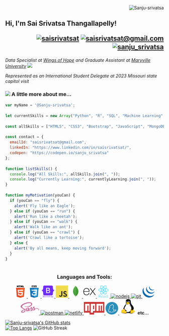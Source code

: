 <p align="right"> <img src="https://komarev.com/ghpvc/?username=Sanju-srivatsa&label=Profile%20views&color=129e00&style=plastic" alt="Sanju-srivatsa" /> </p>
<h2 align="left"> Hi, I'm Sai Srivatsa Thangallapelly!<p align="right">
<a href="https://linkedin.com/in/saisrivatsat/" target="blank"><img align="center" src="https://upload.wikimedia.org/wikipedia/commons/thumb/c/ca/LinkedIn_logo_initials.png/768px-LinkedIn_logo_initials.png" alt="saisrivatsat" height="30" width="30" /></a>
<a href="saisrivatsat@gmail.com" target="blank"><img align="center" src="https://cdn.iconscout.com/icon/free/png-256/free-gmail-2981844-2476484.png?f=webp&w=256" alt="saisrivatsat@gmail.com" height="35" width="35" /></a>
<a href="https://codepen.io/sanju_srivatsa" target="blank"><img align="center" src="https://encrypted-tbn0.gstatic.com/images?q=tbn:ANd9GcQZZRsGfqQObV3wIKmJ5ILpkmXBllyyoX873FeUl-vnwRNIa0AXEzI8sEaU-LONf_8ctnw&usqp=CAU" alt="sanju_srivatsa" height="30" width="30" /></a>
</p></h2>


<p align="left">
  <em>
    Data Specialist at <a href="https://wingsofhope.ngo/">Wings of Hope</a> and Graduate Assistant at <a href="https://www.maryville.edu/">Maryville University</a>
    <img src="https://media.giphy.com/media/WUlplcMpOCEmTGBtBW/giphy.gif" width="30">
  </em>
</p>
<p align="left">
  <em>
    Represented as an International Student Delegate at 2023 Missouri state capitol visit
  </em>
</p>

### <img src="https://media.giphy.com/media/VgCDAzcKvsR6OM0uWg/giphy.gif" width="50"> A little more about me...  
```js
var myName = '@Sanju-srivatsa';

let currentSkills = new Array("Python", "R", "SQL", "Machine Learning", "Data Visualization", "Statistics");

const allSkills = ["HTML5", "CSS3", "Bootstrap", "JavaScript", "MongoDB", "Express.js", "React", "Node.js", "Git", "jQuery", "Sass", "Postman", "Netlify", "npm", "Yarn", "Linux", "Python", "R", "SQL", "Machine Learning", "Data Visualization", "Statistics"];

const contact = {
  emailId: "saisrivatsat@gmail.com",
  linkedIn: "https://www.linkedin.com/in/saisrivatsat/",
  codepen: "https://codepen.io/sanju_srivatsa"
};

function listSkills() {
  console.log("All Skills:", allSkills.join(", "));
  console.log("Currently Learning:", currentlyLearning.join(", "));
}

function myMotivation(youCan) {
  if (youCan == "fly") {
    alert('Fly like an Eagle');
  } else if (youCan == "run") {
    alert('Run like a cheetah');
  } else if (youCan == "walk") {
    alert('Walk like an ant');
  } else if (youCan == "crawl") {
    alert('Crawl like a tortoise');
  } else {
    alert('By all means, keep moving forward');
  }
}
    
```
<!---
Sanju-srivatsa/Sanju-srivatsa is a ✨ special ✨ repository because its `README.md` (this file) appears on your GitHub profile.
You can click the Preview link to take a look at your changes.
--->
<h3 align="center">Languages and Tools:</h3>
<p align="center">
<a href="https://html.com/" target="_blank"> <img src="https://raw.githubusercontent.com/devicons/devicon/master/icons/html5/html5-original-wordmark.svg" alt="html5" width="40" height="40"/> </a> 
<a href="https://www.w3schools.com/css/" target="_blank"> <img src="https://raw.githubusercontent.com/devicons/devicon/master/icons/css3/css3-original-wordmark.svg" alt="css3" width="40" height="40"/> </a>  
<a href="https://getbootstrap.com" target="_blank"> <img src="https://raw.githubusercontent.com/devicons/devicon/master/icons/bootstrap/bootstrap-plain-wordmark.svg" alt="bootstrap" width="40" height="40"/> </a> 
<a href="https://developer.mozilla.org/en-US/docs/Web/JavaScript" target="_blank"> <img src="https://raw.githubusercontent.com/devicons/devicon/master/icons/javascript/javascript-original.svg" alt="javascript" width="40" height="40"/> </a>  
<a href="https://www.mongodb.com/" target="_blank"> <img src="https://raw.githubusercontent.com/devicons/devicon/master/icons/mongodb/mongodb-original.svg" alt="mongodb" width="40" height="40"/> </a>
<a href="https://expressjs.com/" target="_blank"> <img src="https://raw.githubusercontent.com/devicons/devicon/master/icons/express/express-original.svg" alt="express" width="40" height="40"/> </a>
<a href="https://reactjs.org/" target="_blank"> <img src="https://raw.githubusercontent.com/devicons/devicon/master/icons/react/react-original-wordmark.svg" alt="react" width="40" height="40"/> </a> 
<a href="https://nodejs.org/en/" target="_blank"> <img src="https://upload.wikimedia.org/wikipedia/commons/thumb/d/d9/Node.js_logo.svg/1280px-Node.js_logo.svg.png" alt="nodejs" width="80" height="45"/> </a>
<a href="https://git-scm.com/" target="_blank"> <img src="https://www.vectorlogo.zone/logos/git-scm/git-scm-icon.svg" alt="git" width="40" height="40"/> </a> 
<a href="https://jquery.com/" target="_blank"> <img src="https://raw.githubusercontent.com/devicons/devicon/master/icons/jquery/jquery-original.svg" alt="jquery" width="40" height="40"/> </a>
<a href="https://sass-lang.com/" target="_blank"> <img src="https://raw.githubusercontent.com/devicons/devicon/master/icons/sass/sass-original.svg" alt="sass" width="60" height="45"/> </a>
<a href="https://postman.com" target="_blank"> <img src="https://www.vectorlogo.zone/logos/getpostman/getpostman-icon.svg" alt="postman" width="40" height="40"/> </a>
<a href="https://www.netlify.com/" target="_blank"> <img src="https://www.netlify.com/img/press/logos/logomark.png" alt="netlify" width="40" height="40"/> </a> 
<a href="https://www.npmjs.com/" target="_blank"> <img src="https://github.com/MarioTerron/logo-images/blob/master/logos/npm.png" alt="npm" width="65" height="40"/> </a>
<a href="https://yarnpkg.com/" target="_blank"> <img src="https://raw.githubusercontent.com/devicons/devicon/master/icons/yarn/yarn-original.svg" alt="npm" width="40" height="40"/> </a>
<a href="https://www.linux.org/" target="_blank"> <img src="https://raw.githubusercontent.com/devicons/devicon/master/icons/linux/linux-original.svg" alt="linux" width="55" height="50"/></a><b>   etc... </b> </p>

[![Sanju-srivatsa's GitHub stats](https://github-readme-stats.vercel.app/api?username=Sanju-srivatsa)](https://github.com/Sanju-srivatsa/github-readme-stats)
<br>[![Top Langs](https://github-readme-stats.vercel.app/api/top-langs/?username=Sanju-srivatsa&layout=compact&langs_count=15)](https://github.com/Sanju-srivatsa/github-readme-stats)
![GitHub Streak](https://github-readme-streak-stats.herokuapp.com/?user=Sanju-srivatsa)

